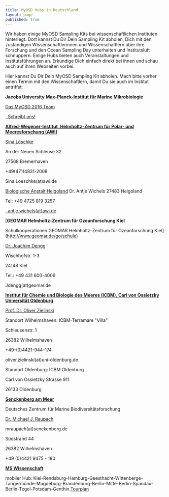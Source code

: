 ```yaml
---
title: MyOSD Hubs in Deutschland
layout: page
published: true
---
```


Wir haben einige MyOSD Sampling Kits bei wissenschaftlichen Instituten hinterlegt. Dort kannst Du Dir Dein Sampling Kit abholen, Dich mit den zuständigen Wissenschaftlerinnen und Wissenschaftlern über ihre Forschung und den Ocean Sampling Day unterhalten und Institutsluft schnuppern. Einige Hubs bieten auch Veranstaltungen und Institutsführungen an. Erkundige Dich einfach direkt bei ihnen und schau auch auf ihren Webseiten vorbei.

Hier kannst Du Dir Dein MyOSD Sampling Kit abholen. Mach bitte vorher einen Termin mit den Wissenschaftlern, damit Du sie auch im Institut antriffst:


[**Jacobs University**](http://www.jacobs-university.de)
[**Max-Planck-Institut für Marine Mikrobiologie**](http://www.mpi-bremen.de)

[Das MyOSD 2016 Team](/team)

<a href="mailto:myosd-contact@microb3.eu"><i class="fa fa-envelope fa-fw"></i>&nbsp; Schreibt uns!</a>
  


[**Alfred-Wegener-Institut, Helmholtz-Zentrum für Polar- und Meeresforschung (AWI)**](https://www.awi.de)

[Sina Löschke](https://www.awi.de/ueber-uns/organisation/mitarbeiter/sina-loeschke.html)

An der Neuen Schleuse 32

27568 Bremerhaven

+49(471)4831-2008

Sina.Loeschke(at)awi.de

 

[Biologische Anstalt Helgoland](https://www.awi.de/ueber-uns/standorte/helgoland.html)
Dr. Antje Wichels
27483 Helgoland

Tel:     +49 4725 819 3257

<a href="mailto:antje.wichels@awi.de"><i class="fa fa-envelope fa-fw"></i>&nbsp; antje.wichels(at)awi.de</a>


[**GEOMAR Helmholtz-Zentrum für Ozeanforschung Kiel**                        

Schulkooperationen GEOMAR Helmholtz-Zentrum für Ozeanforschung Kiel](http://www.geomar.de/go/schule)

[Dr. Joachim Dengg]( http://www.geomar.de/de/mitarbeiter/d/jdengg/)

Wischhofstr. 1-3

24148 Kiel

Tel.: +49 431 600-4006

Jdengg(at)geomar.de

 

[**Institut für Chemie und Biologie des Meeres (ICBM), Carl von Ossietzky Universität Oldenburg**](http://icbm.de)

[Prof. Dr. Oliver Zielinski](http://www.icbm.de/marine-sensorsysteme/)

Standort Wilhelmshaven: ICBM-Terramare "Villa"

Schleusenstr. 1

26382 Wilhelmshaven

+49-(0)4421-944-174

oliver.zielinski(at)uni-oldenburg.de          

 

Standort Oldenburg: ICBM Oldenburg

Carl von Ossietzky Strasse 911

26133 Oldenburg

 
[**Senckenberg am Meer**]( http://www.senckenberg.de/root/index.php?page_id=154)

Deutsches Zentrum für Marine Biodiversitätsforschung

[Dr. Michael J. Raupach](http://www.senckenberg.de/root/index.php?page_id=14157&preview=true)

mraupach(at)senckenberg.de

Südstrand 44

26382 Wilhelmshaven

+49 (0)4421 9475 - 180
                      

[**MS Wissenschaft**]( https://ms-wissenschaft.de/)

mobiler Hub: Kiel-Rendsburg-Hamburg-Geesthacht-Wittenberge-Tangermünde-Magdeburg-Brandenburg-Berlin-Mitte-Berlin-Spandau-Berlin-Tegel-Potsdam-Genthin.[Tourplan](https://ms-wissenschaft.de/ausstellung/tour-2016/)
